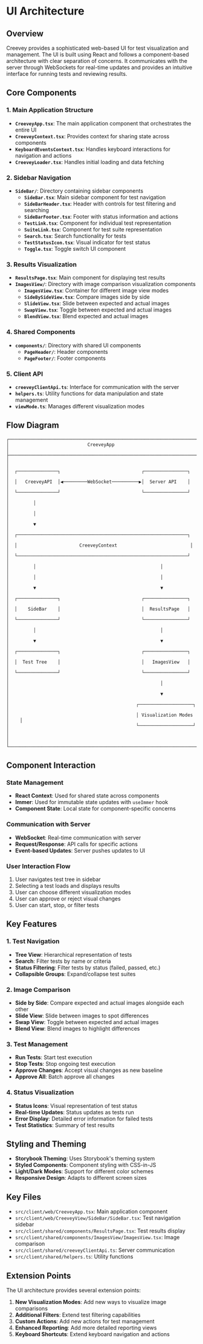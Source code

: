 # UI Architecture

## Overview

Creevey provides a sophisticated web-based UI for test visualization and management. The UI is built using React and follows a component-based architecture with clear separation of concerns. It communicates with the server through WebSockets for real-time updates and provides an intuitive interface for running tests and reviewing results.

## Core Components

### 1. Main Application Structure

- **`CreeveyApp.tsx`**: The main application component that orchestrates the entire UI
- **`CreeveyContext.tsx`**: Provides context for sharing state across components
- **`KeyboardEventsContext.tsx`**: Handles keyboard interactions for navigation and actions
- **`CreeveyLoader.tsx`**: Handles initial loading and data fetching

### 2. Sidebar Navigation

- **`SideBar/`**: Directory containing sidebar components
  - **`SideBar.tsx`**: Main sidebar component for test navigation
  - **`SideBarHeader.tsx`**: Header with controls for test filtering and searching
  - **`SideBarFooter.tsx`**: Footer with status information and actions
  - **`TestLink.tsx`**: Component for individual test representation
  - **`SuiteLink.tsx`**: Component for test suite representation
  - **`Search.tsx`**: Search functionality for tests
  - **`TestStatusIcon.tsx`**: Visual indicator for test status
  - **`Toggle.tsx`**: Toggle switch UI component

### 3. Results Visualization

- **`ResultsPage.tsx`**: Main component for displaying test results
- **`ImagesView/`**: Directory with image comparison visualization components
  - **`ImagesView.tsx`**: Container for different image view modes
  - **`SideBySideView.tsx`**: Compare images side by side
  - **`SlideView.tsx`**: Slide between expected and actual images
  - **`SwapView.tsx`**: Toggle between expected and actual images
  - **`BlendView.tsx`**: Blend expected and actual images

### 4. Shared Components

- **`components/`**: Directory with shared UI components
  - **`PageHeader/`**: Header components
  - **`PageFooter/`**: Footer components

### 5. Client API

- **`creeveyClientApi.ts`**: Interface for communication with the server
- **`helpers.ts`**: Utility functions for data manipulation and state management
- **`viewMode.ts`**: Manages different visualization modes

## Flow Diagram

```
┌─────────────────────────────────────────────────────────────────────────┐
│                             CreeveyApp                                   │
├─────────────────────────────────────────────────────────────────────────┤
│                                                                         │
│  ┌───────────────┐                              ┌────────────────┐      │
│  │   CreeveyAPI  │◀─────────WebSocket──────────▶│  Server API    │      │
│  └───────────────┘                              └────────────────┘      │
│         │                                                               │
│         │                                                               │
│         ▼                                                               │
│  ┌───────────────────────────────────────────────────────────────┐     │
│  │                       CreeveyContext                           │     │
│  └───────────────────────────────────────────────────────────────┘     │
│         │                                              │                │
│         │                                              │                │
│         ▼                                              ▼                │
│  ┌───────────────┐                              ┌────────────────┐     │
│  │    SideBar    │                              │  ResultsPage   │     │
│  └───────────────┘                              └────────────────┘     │
│         │                                              │                │
│         ▼                                              ▼                │
│  ┌───────────────┐                              ┌────────────────┐     │
│  │  Test Tree    │                              │   ImagesView   │     │
│  └───────────────┘                              └────────────────┘     │
│                                                        │                │
│                                                        ▼                │
│                                               ┌────────────────────┐    │
│                                               │ Visualization Modes │    │
│                                               └────────────────────┘    │
│                                                                         │
└─────────────────────────────────────────────────────────────────────────┘
```

## Component Interaction

### State Management

- **React Context**: Used for shared state across components
- **Immer**: Used for immutable state updates with `useImmer` hook
- **Component State**: Local state for component-specific concerns

### Communication with Server

- **WebSocket**: Real-time communication with server
- **Request/Response**: API calls for specific actions
- **Event-based Updates**: Server pushes updates to UI

### User Interaction Flow

1. User navigates test tree in sidebar
2. Selecting a test loads and displays results
3. User can choose different visualization modes
4. User can approve or reject visual changes
5. User can start, stop, or filter tests

## Key Features

### 1. Test Navigation

- **Tree View**: Hierarchical representation of tests
- **Search**: Filter tests by name or criteria
- **Status Filtering**: Filter tests by status (failed, passed, etc.)
- **Collapsible Groups**: Expand/collapse test suites

### 2. Image Comparison

- **Side by Side**: Compare expected and actual images alongside each other
- **Slide View**: Slide between images to spot differences
- **Swap View**: Toggle between expected and actual images
- **Blend View**: Blend images to highlight differences

### 3. Test Management

- **Run Tests**: Start test execution
- **Stop Tests**: Stop ongoing test execution
- **Approve Changes**: Accept visual changes as new baseline
- **Approve All**: Batch approve all changes

### 4. Status Visualization

- **Status Icons**: Visual representation of test status
- **Real-time Updates**: Status updates as tests run
- **Error Display**: Detailed error information for failed tests
- **Test Statistics**: Summary of test results

## Styling and Theming

- **Storybook Theming**: Uses Storybook's theming system
- **Styled Components**: Component styling with CSS-in-JS
- **Light/Dark Modes**: Support for different color schemes
- **Responsive Design**: Adapts to different screen sizes

## Key Files

- `src/client/web/CreeveyApp.tsx`: Main application component
- `src/client/web/CreeveyView/SideBar/SideBar.tsx`: Test navigation sidebar
- `src/client/shared/components/ResultsPage.tsx`: Test results display
- `src/client/shared/components/ImagesView/ImagesView.tsx`: Image comparison
- `src/client/shared/creeveyClientApi.ts`: Server communication
- `src/client/shared/helpers.ts`: Utility functions

## Extension Points

The UI architecture provides several extension points:

1. **New Visualization Modes**: Add new ways to visualize image comparisons
2. **Additional Filters**: Extend test filtering capabilities
3. **Custom Actions**: Add new actions for test management
4. **Enhanced Reporting**: Add more detailed reporting views
5. **Keyboard Shortcuts**: Extend keyboard navigation and actions

